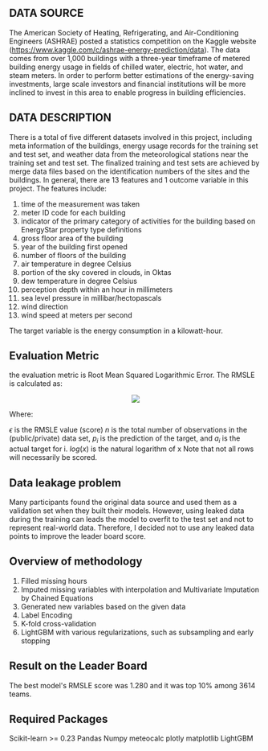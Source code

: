 ## DATA SOURCE

The American Society of Heating, Refrigerating, and Air-Conditioning Engineers (ASHRAE) posted a statistics competition on the Kaggle website (https://www.kaggle.com/c/ashrae-energy-prediction/data). The data comes from over 1,000 buildings with a three-year timeframe of metered building energy usage in fields of chilled water, electric, hot water, and steam meters. In order to perform better estimations of the energy-saving investments, large scale investors and financial institutions will be more inclined to invest in this area to enable progress in building efficiencies.


## DATA DESCRIPTION

There is a total of five different datasets involved in this project, including meta information of the buildings, energy usage records for the training set and test set, and weather data from the meteorological stations near the training set and test set. The finalized training and test sets are achieved by merge data files based on the identification numbers of the sites and the buildings. In general, there are 13 features and 1 outcome variable in this project. The features include:

1. time of the measurement was taken
2. meter ID code for each building
3. indicator of the primary category of activities for the building based on EnergyStar property type definitions
4. gross floor area of the building
5. year of the building first opened
6. number of floors of the building
7. air temperature in degree Celsius
8. portion of the sky covered in clouds, in Oktas
9. dew temperature in degree Celsius
10. perception depth within an hour in millimeters
11. sea level pressure in millibar/hectopascals
12. wind direction
13. wind speed at meters per second

The target variable is the energy consumption in a kilowatt-hour.


## Evaluation Metric
the evaluation metric is Root Mean Squared Logarithmic Error. The RMSLE is calculated as:
<p align="center">
<img src="https://render.githubusercontent.com/render/math?math=\epsilon = \sqrt{\frac{1}{n} \sum_{i=1}^n (\log(p_{i} \+ 1) - \log(a_{i} \+ 1))^2 }">
</p>
Where:

$\epsilon$ is the RMSLE value (score)
$n$ is the total number of observations in the (public/private) data set,
$p_i$ is the prediction of the target, and
$a_i$ is the actual target for i.
$log(x)$ is the natural logarithm of x
Note that not all rows will necessarily be scored.


## Data leakage problem
Many participants found the original data source and used them as a validation set when they built their models. However, using leaked data during the training can leads the model to overfit to the test set and not to represent real-world data. Therefore, I decided not to use any leaked data points to improve the leader board score.

## Overview of methodology
1. Filled missing hours
2. Imputed missing variables with interpolation and Multivariate Imputation by Chained Equations
3. Generated new variables based on the given data
4. Label Encoding
5. K-fold cross-validation
6. LightGBM with various regularizations, such as subsampling and early stopping 

## Result on the Leader Board
The best model's RMSLE score was 1.280 and it was top 10% among 3614 teams.


## Required Packages
Scikit-learn >= 0.23
Pandas
Numpy
meteocalc
plotly
matplotlib
LightGBM
